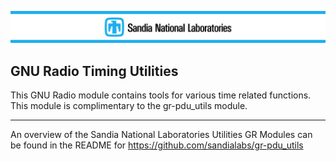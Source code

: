 ![snl](docs/figures/snl.png "Sandia National Laboratories")

## GNU Radio Timing Utilities

This GNU Radio module contains tools for various time related functions. This module is complimentary to the gr-pdu_utils module.

---

An overview of the Sandia National Laboratories Utilities GR Modules can be found in the README for https://github.com/sandialabs/gr-pdu_utils
